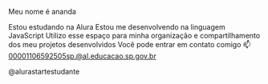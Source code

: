 Meu nome é ananda

Estou estudando na Alura
Estou me desenvolvendo na linguagem JavaScript
Utilizo esse espaço para minha organização e compartilhamento dos meu projetos desenvolvidos
Você pode entrar em contato comigo 📫
00001106592505sp.@al.educacao.sp.gov.br

@alurastartestudante
